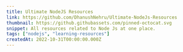 ```yaml
---
title: Ultimate NodeJS Resources
link: https://github.com/DhanushNehru/Ultimate-NodeJs-Resources
thumbnail: https://github.githubassets.com/pinned-octocat.svg
snippet: All resources related to Node Js at one place.
tags: ["nodejs", "learning-resources"]
createdAt: 2022-10-31T00:00:00.000Z
---
```

